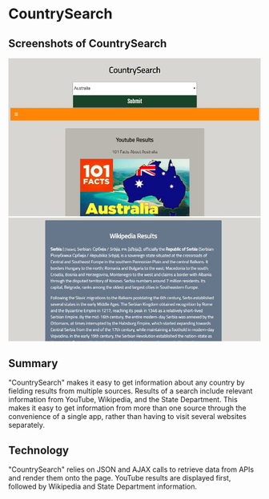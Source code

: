 # CountrySearch
## Screenshots of CountrySearch

![Screenshot 1](/screenshot1.JPG?raw=true "Screenshot 1")
![Screenshot 2](/screenshot2.JPG?raw=true "Screenshot 2")

## Summary

"CountrySearch" makes it easy to get information about any country by fielding results from multiple sources. Results of a search include relevant information from YouTube, Wikipedia, and the State Department. This makes it easy to get information from more than one source through the convenience of a single app, rather than having to visit several websites separately.

## Technology
"CountrySearch" relies on JSON and AJAX calls to retrieve data from APIs and render them onto the page. YouTube results are displayed first, followed by Wikipedia and State Department information.
